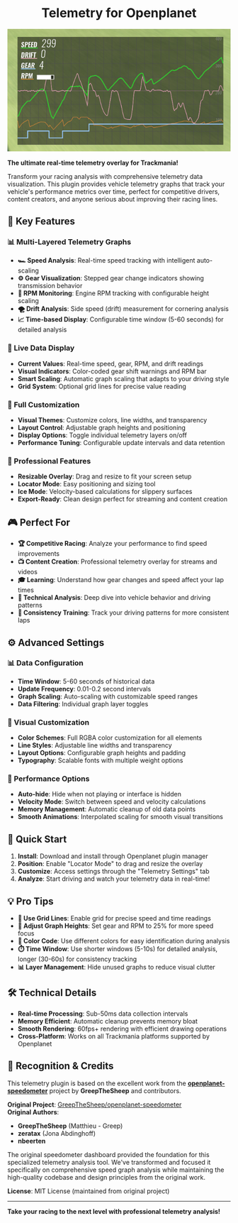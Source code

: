<div align="center">

# Telemetry for Openplanet

![Image](images/telemetry.png)



</div>

**The ultimate real-time telemetry overlay for Trackmania!**

Transform your racing analysis with comprehensive telemetry data visualization. This plugin provides vehicle telemetry graphs that track your vehicle's performance metrics over time, perfect for competitive drivers, content creators, and anyone serious about improving their racing lines.

## 🚀 **Key Features**

### **📊 Multi-Layered Telemetry Graphs**
- **🏎️ Speed Analysis**: Real-time speed tracking with intelligent auto-scaling
- **⚙️ Gear Visualization**: Stepped gear change indicators showing transmission behavior
- **🔄 RPM Monitoring**: Engine RPM tracking with configurable height scaling
- **🌪️ Drift Analysis**: Side speed (drift) measurement for cornering analysis
- **📈 Time-based Display**: Configurable time window (5-60 seconds) for detailed analysis

### **🎯 Live Data Display**
- **Current Values**: Real-time speed, gear, RPM, and drift readings
- **Visual Indicators**: Color-coded gear shift warnings and RPM bar
- **Smart Scaling**: Automatic graph scaling that adapts to your driving style
- **Grid System**: Optional grid lines for precise value reading

### **🎨 Full Customization**
- **Visual Themes**: Customize colors, line widths, and transparency
- **Layout Control**: Adjustable graph heights and positioning
- **Display Options**: Toggle individual telemetry layers on/off
- **Performance Tuning**: Configurable update intervals and data retention

### **🔧 Professional Features**
- **Resizable Overlay**: Drag and resize to fit your screen setup
- **Locator Mode**: Easy positioning and sizing tool
- **Ice Mode**: Velocity-based calculations for slippery surfaces
- **Export-Ready**: Clean design perfect for streaming and content creation

## 🎮 **Perfect For**

- **🏆 Competitive Racing**: Analyze your performance to find speed improvements
- **📺 Content Creation**: Professional telemetry overlay for streams and videos  
- **🎓 Learning**: Understand how gear changes and speed affect your lap times
- **🔬 Technical Analysis**: Deep dive into vehicle behavior and driving patterns
- **🎯 Consistency Training**: Track your driving patterns for more consistent laps

## ⚙️ **Advanced Settings**

### **📊 Data Configuration**
- **Time Window**: 5-60 seconds of historical data
- **Update Frequency**: 0.01-0.2 second intervals
- **Graph Scaling**: Auto-scaling with customizable speed ranges
- **Data Filtering**: Individual graph layer toggles

### **🎨 Visual Customization**
- **Color Schemes**: Full RGBA color customization for all elements
- **Line Styles**: Adjustable line widths and transparency
- **Layout Options**: Configurable graph heights and padding
- **Typography**: Scalable fonts with multiple weight options

### **🔧 Performance Options**
- **Auto-hide**: Hide when not playing or interface is hidden
- **Velocity Mode**: Switch between speed and velocity calculations
- **Memory Management**: Automatic cleanup of old data points
- **Smooth Animations**: Interpolated scaling for smooth visual transitions

## 🚀 **Quick Start**

1. **Install**: Download and install through Openplanet plugin manager
2. **Position**: Enable "Locator Mode" to drag and resize the overlay
3. **Customize**: Access settings through the "Telemetry Settings" tab
4. **Analyze**: Start driving and watch your telemetry data in real-time!

## 💡 **Pro Tips**

- **🎯 Use Grid Lines**: Enable grid for precise speed and time readings
- **🔄 Adjust Graph Heights**: Set gear and RPM to 25% for more speed focus
- **🎨 Color Code**: Use different colors for easy identification during analysis
- **⏱️ Time Window**: Use shorter windows (5-10s) for detailed analysis, longer (30-60s) for consistency tracking
- **📊 Layer Management**: Hide unused graphs to reduce visual clutter

## 🛠️ **Technical Details**

- **Real-time Processing**: Sub-50ms data collection intervals
- **Memory Efficient**: Automatic cleanup prevents memory bloat
- **Smooth Rendering**: 60fps+ rendering with efficient drawing operations
- **Cross-Platform**: Works on all Trackmania platforms supported by Openplanet

## 🙏 **Recognition & Credits**

This telemetry plugin is based on the excellent work from the **[openplanet-speedometer](https://github.com/GreepTheSheep/openplanet-speedometer)** project by **GreepTheSheep** and contributors. 

**Original Project**: [GreepTheSheep/openplanet-speedometer](https://github.com/GreepTheSheep/openplanet-speedometer)  
**Original Authors**: 
- **GreepTheSheep** (Matthieu - Greep)
- **zeratax** (Jona Abdinghoff) 
- **nbeerten**

The original speedometer dashboard provided the foundation for this specialized telemetry analysis tool. We've transformed and focused it specifically on comprehensive speed graph analysis while maintaining the high-quality codebase and design principles from the original work.

**License**: MIT License (maintained from original project)

---

**Take your racing to the next level with professional telemetry analysis!**